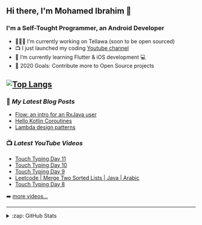 ## Hi there, I'm Mohamed Ibrahim 👋

### I'm a Self-Tought Programmer, an Android Developer

- 👨🏻‍💻 I’m currently working on Tellawa (soon to be open sourced)
- 📺 I just launched my coding [Youtube channel](https://www.youtube.com/channel/UCGbugmMPs-ChfBcA81p2YZQ)
- 🌱 I’m currently learning Flutter  & iOS development 💻
- 🥅 2020 Goals: Contribute more to Open Source projects

[![Top Langs](https://github-readme-stats.vercel.app/api/top-langs/?username=mohamedisoliman&layout=compact)](https://github.com/anuraghazra/github-readme-stats)
---

### 📕 *My Latest Blog Posts*
<!-- BLOG-POST-LIST:START -->
- [Flow: an intro for an RxJava user](https://medium.com/swlh/flow-an-intro-for-an-rxjava-user-1b5b6eb21790?source=rss-865ef9ea000d------2)
- [Hello Kotlin Coroutines](https://medium.com/swlh/hello-kotlin-coroutines-4e40cb9a106c?source=rss-865ef9ea000d------2)
- [Lambda design patterns](https://blog.usejournal.com/lambda-design-patterns-d031451fccb1?source=rss-865ef9ea000d------2)
<!-- BLOG-POST-LIST:END -->

### 📺 *Latest YouTube Videos*
<!-- YOUTUBE:START -->
- [Touch Typing Day 11](https://www.youtube.com/watch?v=6zrDacXRves)
- [Touch Typing Day 10](https://www.youtube.com/watch?v=Jtyc3PyyITU)
- [Touch Typing Day 9](https://www.youtube.com/watch?v=5iMLPC9Sadg)
- [Leetcode | Merge Two Sorted Lists | Java | Arabic](https://www.youtube.com/watch?v=eNp9dhLULDI)
- [Touch Typing Day 8](https://www.youtube.com/watch?v=F_vVDnrPfFw)
<!-- YOUTUBE:END -->
➡️ [more videos...](https://www.youtube.com/channel/UCGbugmMPs-ChfBcA81p2YZQ)

---

<details>
  <summary>:zap: GitHub Stats</summary>

  <img align="left" alt="Mohamed's GitHub Stats" src="https://github-readme-stats.codestackr.vercel.app/api?username=mohamedisoliman&show_icons=true&hide_border=true" />

</details>
